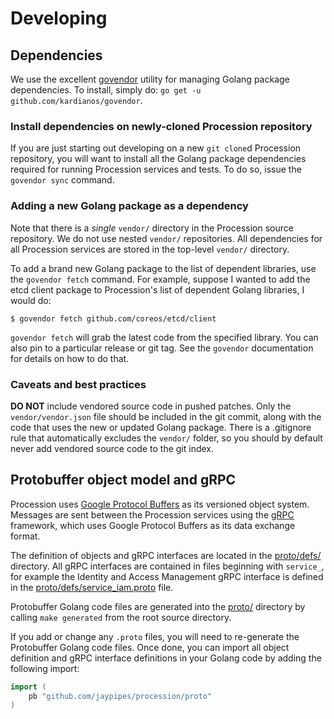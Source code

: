 # Developing

## Dependencies

We use the excellent [govendor](https://github.com/kardianos/govendor) utility
for managing Golang package dependencies. To install, simply do: `go get -u
github.com/kardianos/govendor`.

### Install dependencies on newly-cloned Procession repository

If you are just starting out developing on a new `git clone`d Procession repository,
you will want to install all the Golang package dependencies required for
running Procession services and tests. To do so, issue the `govendor sync` command.

### Adding a new Golang package as a dependency

Note that there is a *single* `vendor/` directory in the Procession source
repository. We do not use nested `vendor/` repositories. All dependencies for
all Procession services are stored in the top-level `vendor/` directory.

To add a brand new Golang package to the list of dependent libraries, use the
`govendor fetch` command. For example, suppose I wanted to add the etcd client
package to Procession's list of dependent Golang libraries, I would do:

```
$ govendor fetch github.com/coreos/etcd/client
```

`govendor fetch` will grab the latest code from the specified library. You can
also pin to a particular release or git tag. See the `govendor` documentation
for details on how to do that.

### Caveats and best practices

**DO NOT** include vendored source code in pushed patches. Only the
`vendor/vendor.json` file should be included in the git commit, along with the
code that uses the new or updated Golang package. There is a .gitignore rule
that automatically excludes the `vendor/` folder, so you should by default
never add vendored source code to the git index.

## Protobuffer object model and gRPC

Procession uses [Google Protocol
Buffers](https://developers.google.com/protocol-buffers/) as its versioned
object system. Messages are sent between the Procession services using the
[gRPC](http://www.grpc.io/) framework, which uses Google Protocol Buffers as
its data exchange format.

The definition of objects and gRPC interfaces are located in the
[proto/defs/](proto/defs/) directory. All gRPC interfaces are contained in
files beginning with `service_`, for example the Identity and Access Management
gRPC interface is defined in the
[proto/defs/service\_iam.proto](proto/defs/service_iam.proto) file.

Protobuffer Golang code files are generated into the [proto/](proto) directory
by calling `make generated` from the root source directory.

If you add or change any `.proto` files, you will need to re-generate the
Protobuffer Golang code files. Once done, you can import all object definition and gRPC interface definitions in your Golang code by adding the following import:

```go
import (
    pb "github.com/jaypipes/procession/proto"
)
```
